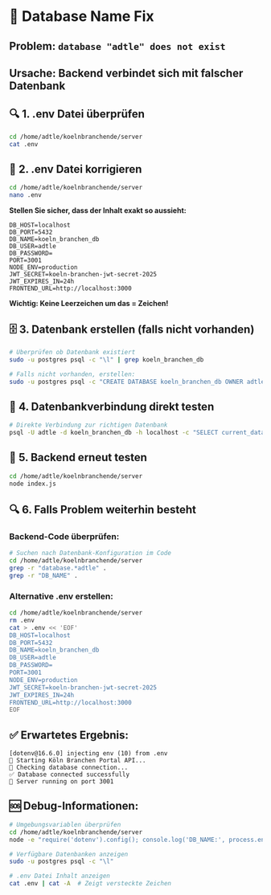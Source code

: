 # 🎯 Database Name Fix

## Problem: `database "adtle" does not exist`
## Ursache: Backend verbindet sich mit falscher Datenbank

## 🔍 1. .env Datei überprüfen

```bash
cd /home/adtle/koelnbranchende/server
cat .env
```

## 🔧 2. .env Datei korrigieren

```bash
cd /home/adtle/koelnbranchende/server
nano .env
```

**Stellen Sie sicher, dass der Inhalt exakt so aussieht:**

```env
DB_HOST=localhost
DB_PORT=5432
DB_NAME=koeln_branchen_db
DB_USER=adtle
DB_PASSWORD=
PORT=3001
NODE_ENV=production
JWT_SECRET=koeln-branchen-jwt-secret-2025
JWT_EXPIRES_IN=24h
FRONTEND_URL=http://localhost:3000
```

**Wichtig: Keine Leerzeichen um das = Zeichen!**

## 🗄️ 3. Datenbank erstellen (falls nicht vorhanden)

```bash
# Überprüfen ob Datenbank existiert
sudo -u postgres psql -c "\l" | grep koeln_branchen_db

# Falls nicht vorhanden, erstellen:
sudo -u postgres psql -c "CREATE DATABASE koeln_branchen_db OWNER adtle;"
```

## 🧪 4. Datenbankverbindung direkt testen

```bash
# Direkte Verbindung zur richtigen Datenbank
psql -U adtle -d koeln_branchen_db -h localhost -c "SELECT current_database();"
```

## 🚀 5. Backend erneut testen

```bash
cd /home/adtle/koelnbranchende/server
node index.js
```

## 🔍 6. Falls Problem weiterhin besteht

### Backend-Code überprüfen:
```bash
# Suchen nach Datenbank-Konfiguration im Code
cd /home/adtle/koelnbranchende/server
grep -r "database.*adtle" .
grep -r "DB_NAME" .
```

### Alternative .env erstellen:
```bash
cd /home/adtle/koelnbranchende/server
rm .env
cat > .env << 'EOF'
DB_HOST=localhost
DB_PORT=5432
DB_NAME=koeln_branchen_db
DB_USER=adtle
DB_PASSWORD=
PORT=3001
NODE_ENV=production
JWT_SECRET=koeln-branchen-jwt-secret-2025
JWT_EXPIRES_IN=24h
FRONTEND_URL=http://localhost:3000
EOF
```

## ✅ Erwartetes Ergebnis:

```
[dotenv@16.6.0] injecting env (10) from .env
🚀 Starting Köln Branchen Portal API...
🔄 Checking database connection...
✅ Database connected successfully
🚀 Server running on port 3001
```

## 🆘 Debug-Informationen:

```bash
# Umgebungsvariablen überprüfen
cd /home/adtle/koelnbranchende/server
node -e "require('dotenv').config(); console.log('DB_NAME:', process.env.DB_NAME);"

# Verfügbare Datenbanken anzeigen
sudo -u postgres psql -c "\l"

# .env Datei Inhalt anzeigen
cat .env | cat -A  # Zeigt versteckte Zeichen
```


